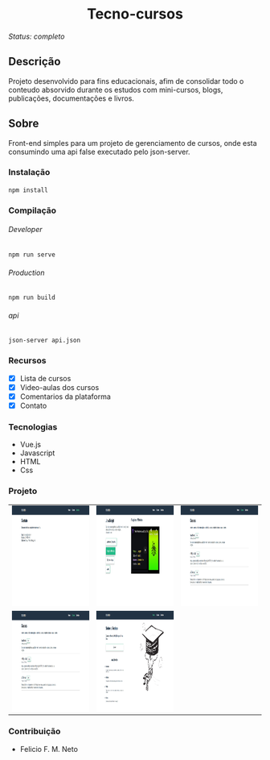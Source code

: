 <h1 align="center">Tecno-cursos</h1>
<i>Status: completo</i>

## Descrição

Projeto desenvolvido para fins educacionais, afim de consolidar todo o conteudo absorvido durante os estudos com mini-cursos, blogs, publicações, documentações e livros.

## Sobre

Front-end simples para um projeto de gerenciamento de cursos, onde esta consumindo uma api false executado pelo json-server.

### Instalação

```
npm install
```

### Compilação

###### Developer

```
npm run serve
```

###### Production

```
npm run build
```

###### api

```
json-server api.json
```

### Recursos

- [x] Lista de cursos
- [x] Video-aulas dos cursos
- [x] Comentarios da plataforma
- [x] Contato

### Tecnologias

- Vue.js
- Javascript
- HTML
- Css

### Projeto

<table>
<tr>
<td><img src="./print/print01.png" height="200px" style="display: inline-block, border: 1px solid black"></td>
<td><img src="./print/print02.png" height="200px" style="display: inline-block, border: 1px solid black"></td>
<td><img src="./print/print03.png" height="200px" style="display: inline-block, border: 1px solid black"></td>   
<tr>
<td><img src="./print/print04.png" height="200px" style="display: inline-block, border: 1px solid black"></td>
<td><img src="./print/print05.png" height="200px" style="display: inline-block, border: 1px solid black"></td>   
<tr>
</table>

### Contribuição

- Felicio F. M. Neto
